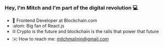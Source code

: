 ### Hey, I'm Mitch and I'm part of the digital revolution :computer:

- :briefcase: Frontend Developer at Blockchain.com
- :atom:   Big fan of React.js
- :chains: Crypto is the future and blockchain is the rails that power that future
- :envelope:   How to reach me: mitchmalinin@gmail.com

